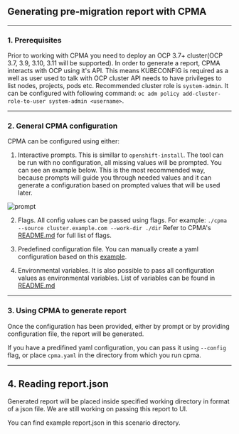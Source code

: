 ## Generating pre-migration report with CPMA

---

### 1. Prerequisites

Prior to working with CPMA you need to deploy an OCP 3.7+ cluster(OCP 3.7, 3.9, 3.10, 3.11 will be supported).
In order to generate a report, CPMA interacts with OCP using it's API. This means KUBECONFIG is required as a well as user used to talk with OCP cluster API needs to have privileges to list nodes, projects, pods etc. Recommended cluster role is `system-admin`. It can be configured with following command: `oc adm policy add-cluster-role-to-user system-admin <username>`.

---

### 2. General CPMA configuration

CPMA can be configured using either:

1. Interactive prompts. This is simillar to `openshift-install`. The tool can be run with no configuration, all missing values will be prompted. You can see an example below. This is the most recommended way, because prompts will guide you through needed values and it can generate a configuration based on prompted values that will be used later.

![prompt](https://user-images.githubusercontent.com/20123872/60581251-c0f57100-9d86-11e9-9ab3-7681b840731a.gif)


2. Flags. All config values can be passed using flags. For example: `./cpma --source cluster.example.com --work-dir ./dir` Refer to CPMA's [README.md](https://github.com/fusor/cpma#usage) for full list of flags.

3. Predefined configuration file. You can manually create a yaml configuration based on this [example](https://github.com/fusor/cpma/blob/master/examples/cpma-config.example.yaml).

4. Environmental variables. It is also possible to pass all configuration values as environmental variables. List of variables can be found in [README.md](https://github.com/fusor/cpma#e2e-tests)

---

### 3. Using CPMA to generate report

Once the configuration has been provided, either by prompt or by providing configuration file, the report will be generated.

If you have a predifined yaml configuration, you can pass it using `--config` flag, or place `cpma.yaml` in the directory from which you run cpma.

---

## 4. Reading report.json

Generated report will be placed inside specified working directory in format of a json file. We are still working on passing this report to UI.

You can find example report.json in this scenario directory.